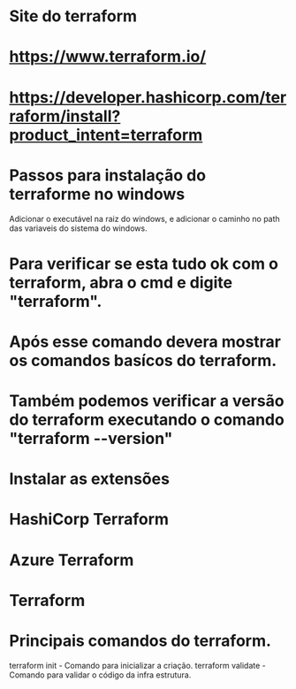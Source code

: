 # Site do terraform
   # https://www.terraform.io/
   # https://developer.hashicorp.com/terraform/install?product_intent=terraform

# Passos para instalação do terraforme no windows
  Adicionar o executável na raiz do windows, e adicionar o caminho no path das variaveis do sistema do windows.

# Para verificar se esta tudo ok com o terraform, abra o cmd e digite "terraform".
  # Após esse comando devera mostrar os comandos basícos do terraform.
  # Também podemos verificar a versão do terraform executando o comando "terraform --version"

# Instalar as extensões
  # HashiCorp Terraform
  # Azure Terraform
  # Terraform

# Principais comandos do terraform.
  terraform init - Comando para inicializar a criação.
  terraform validate - Comando para validar o código da infra estrutura. 























